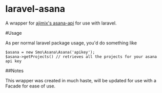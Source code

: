 laravel-asana
=============

A wrapper for [ajimix's asana-api](https://github.com/ajimix/asana-api-php-class) for use with laravel.

#Usage

As per normal laravel package usage, you'd do something like 

<code>$asana = new Smo\Asana\Asana('apikey');
$asana->getProjects() // retrieves all the projects for your asana api key</code>

##Notes

This wrapper was created in much haste, will be updated for use with a Facade for ease of use.

